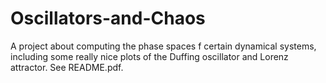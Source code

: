 # Oscillators-and-Chaos

A project about computing the phase spaces f certain dynamical systems, including some really nice plots of the Duffing oscillator and Lorenz attractor. See README.pdf.

